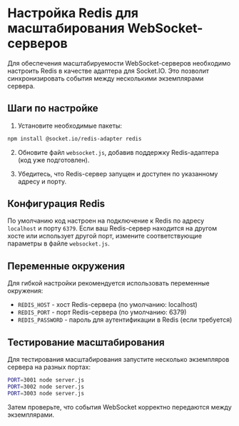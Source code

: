 # Настройка Redis для масштабирования WebSocket-серверов

Для обеспечения масштабируемости WebSocket-серверов необходимо настроить Redis в качестве адаптера для Socket.IO. Это позволит синхронизировать события между несколькими экземплярами сервера.

## Шаги по настройке

1. Установите необходимые пакеты:

```bash
npm install @socket.io/redis-adapter redis
```

2. Обновите файл `websocket.js`, добавив поддержку Redis-адаптера (код уже подготовлен).

3. Убедитесь, что Redis-сервер запущен и доступен по указанному адресу и порту.

## Конфигурация Redis

По умолчанию код настроен на подключение к Redis по адресу `localhost` и порту `6379`. Если ваш Redis-сервер находится на другом хосте или использует другой порт, измените соответствующие параметры в файле `websocket.js`.

## Переменные окружения

Для гибкой настройки рекомендуется использовать переменные окружения:

- `REDIS_HOST` - хост Redis-сервера (по умолчанию: localhost)
- `REDIS_PORT` - порт Redis-сервера (по умолчанию: 6379)
- `REDIS_PASSWORD` - пароль для аутентификации в Redis (если требуется)

## Тестирование масштабирования

Для тестирования масштабирования запустите несколько экземпляров сервера на разных портах:

```bash
PORT=3001 node server.js
PORT=3002 node server.js
PORT=3003 node server.js
```

Затем проверьте, что события WebSocket корректно передаются между экземплярами.
